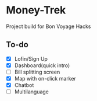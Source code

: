 # Money-Trek

Project build for Bon Voyage Hacks

## To-do

- [x] Lofin/Sign Up
- [x] Dashboard(quick intro)
- [ ] Bill splitting screen
- [x] Map with on-click marker
- [x] Chatbot
- [ ] Multilanguage
